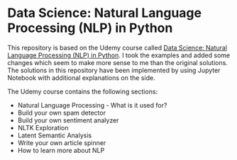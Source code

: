 # Data Science: Natural Language Processing (NLP) in Python

This repository is based on the Udemy course called [Data Science: Natural Language Processing (NLP) in Python](https://www.udemy.com/data-science-natural-language-processing-in-python). I took the examples and added some changes which seem to make more sense to me than the original solutions. The solutions in this repository have been implemented by using Jupyter Notebook with additional explanations on the side.

The Udemy course contains the following sections:

* Natural Language Processing - What is it used for?
* Build your own spam detector
* Build your own sentiment analyzer
* NLTK Exploration
* Latent Semantic Analysis
* Write your own article spinner
* How to learn more about NLP